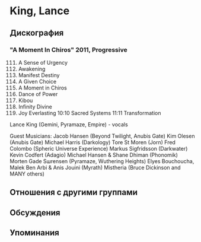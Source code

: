 # King, Lance



## Дискография

### "A Moment In Chiros" 2011, Progressive

111. A Sense of Urgency
222. Awakening  
333. Manifest Destiny       
444. A Given Choice        
555. A Moment in Chiros 
666. Dance of Power
777. Kibou
888. Infinity Divine
999. Joy Everlasting
10:10 Sacred Systems
11:11 Transformation


Lance King (Gemini, Pyramaze, Empire) - vocals

Guest Musicians: 
Jacob Hansen (Beyond Twilight, Anubis Gate) 
Kim Olesen (Anubis Gate) 
Michael Harris (Darkology) 
Tore St Moren (Jorn) 
Fred Colombo (Spheric Universe Experience) 
Markus Sigfridsson (Darkwater) 
Kevin Codfert (Adagio) 
Michael Hansen & Shane Dhiman (Phonomik) 
Morten Gade Sшrensen (Pyramaze, Wuthering Heights) 
Elyes Bouchoucha, Malek Ben Arbi & Anis Jouini (Myrath) 
Mistheria (Bruce Dickinson and MANY others)


## Отношения с другими группами


## Обсуждения


## Упоминания

